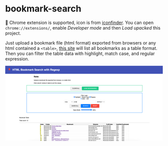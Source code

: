 # bookmark-search

🎨 Chrome extension is supported, icon is from [iconfinder](https://www.iconfinder.com/icons/8725808). 
You can open `chrome://extensions/`, enable *Developer mode* and then *Load upacked* this project.

Just upload a bookmark file (html format) exported from browsers
or any html contained a `<table>`,
[this site](https://hantang.github.io/bookmark-search) will list
all bookmarks as a table format. Then you can filter the table
data with highlight, match case, and regular expression.

![snapshot](images/snapshot-new.png)
